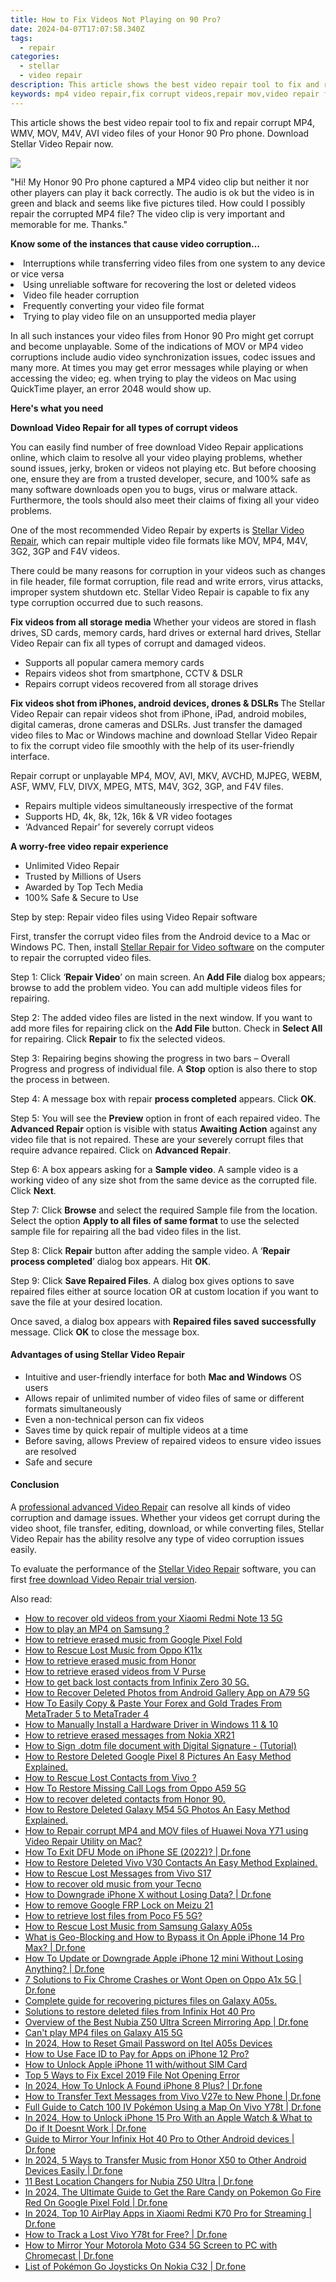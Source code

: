 ```yaml
---
title: How to Fix Videos Not Playing on 90 Pro?
date: 2024-04-07T17:07:58.340Z
tags: 
  - repair
categories: 
  - stellar
  - video repair
description: This article shows the best video repair tool to fix and repair corrupt MP4, WMV, MOV, M4V, AVI video files of your Honor 90 Pro phone. Download Stellar Video Repair now.
keywords: mp4 video repair,fix corrupt videos,repair mov,video repair free,free video repair tool,video repair tool for windows
---
```


<div class="atpl-content atpl-for-stellar-video-repair mobile-video-repair">

<div class="atpl-post-description-part-1">
<div class="tpl-content-sub-paragraph-content">  <p>This article shows the best video repair tool to fix and repair corrupt MP4, WMV, MOV, M4V, AVI video files of your Honor 90 Pro phone. Download Stellar Video Repair now.  </p></div>
</div>

<img src="https://img0mobiles.techidaily.com/images/best-assets/devices/honor/honor-90-pro/1.jpg" class="atpl-imgstyle"/>

<div class="atpl-post-description-part-2">
<div class="tpl-content-sub-paragraph-question"><p>"Hi! My Honor 90 Pro phone captured a MP4 video clip but neither it nor other players can play it back correctly. The audio is ok but the video is in green and black and seems like five pictures tiled. How could I possibly repair the corrupted MP4 file? The video clip is very important and memorable for me. Thanks."</p></div><div class="tpl-content-sub-paragraph-content"><p><strong>Know some of the instances that cause video corruption…</strong>  <li>Interruptions while transferring video files from one system to any device or vice versa</li>  <li>Using unreliable software for recovering the lost or deleted videos</li>  <li>Video file header corruption</li>  <li>Frequently converting your video file format</li>  <li>Trying to play video file on an unsupported media player</li></p>In all such instances your video files from Honor 90 Pro might get corrupt and become unplayable. Some of the indications of MOV or MP4 video corruptions include audio video synchronization issues, codec issues and many more. At times you may get error messages while playing or when accessing the video; eg. when trying to play the videos on Mac using QuickTime player, an error 2048 would show up.</div>
</div>

<strong>Here's what you need</strong>
<div class="tpl-content-sub-paragraph-content">

<strong>Download Video Repair for all types of corrupt videos</strong>
<p>
You can easily find number of free download Video Repair applications online, which claim to resolve all your video playing problems, whether sound issues, jerky, broken or videos not playing etc. But before choosing one, ensure they are from a trusted developer, secure, and 100% safe as many software downloads open you to bugs, virus or malware attack. Furthermore, the tools should also meet their claims of fixing all your video problems.

One of the most recommended Video Repair by experts is <a href="https://tools.techidaily.com/stellar-video-repair/" >Stellar Video Repair</a>, which can repair multiple video file formats like MOV, MP4, M4V, 3G2, 3GP and F4V videos.

There could be many reasons for corruption in your videos such as changes in file header, file format corruption, file read and write errors, virus attacks, improper system shutdown etc. Stellar Video Repair is capable to fix any type corruption occurred due to such reasons.

</p>
</div>



<div class="tpl-content-sub-paragraph-content">
<p>
<strong>Fix videos from all storage media</strong>
Whether your videos are stored in flash drives, SD cards, memory cards, hard drives or external hard drives, Stellar Video Repair can fix all types of corrupt and damaged videos.


- Supports all popular camera memory cards
- Repairs videos shot from smartphone, CCTV & DSLR
- Repairs corrupt videos recovered from all storage drives


<strong>Fix videos shot from iPhones, android devices, drones & DSLRs </strong>
The Stellar Video Repair can repair videos shot from iPhone, iPad, android mobiles, digital cameras, drone cameras and DSLRs. Just transfer the damaged video files to Mac or Windows machine and download Stellar Video Repair to fix the corrupt video file smoothly with the help of its user-friendly interface.


Repair corrupt or unplayable MP4, MOV, AVI, MKV, AVCHD, MJPEG, WEBM, ASF, WMV, FLV, DIVX, MPEG, MTS, M4V, 3G2, 3GP, and F4V files.

- Repairs multiple videos simultaneously irrespective of the format
- Supports HD, 4k, 8k, 12k, 16k & VR video footages
- ‘Advanced Repair’ for severely corrupt videos

**A worry-free video repair experience**

- Unlimited Video Repair
- Trusted by Millions of Users
- Awarded by Top Tech Media
- 100% Safe & Secure to Use


</p>
</div>

<div class="atpl-step-part-style">Step by step: Repair video files using Video Repair software</div>

First, transfer the corrupt video files from the Android device to a Mac or Windows PC. Then, install <a href="https://tools.techidaily.com/stellar-video-repair/" >Stellar Repair for Video software</a> on the computer to repair the corrupted video files.

<span class="atpl-stepstyle-a"><span>Step 1: </span></span> Click ‘<strong>Repair Video</strong>’ on main screen. An <strong>Add File</strong> dialog box appears; browse to add the problem video. You can add multiple videos files for repairing.
<img src="https://tools.techidaily.com/images/apps/stellar/stellar-repair-for-video/solutions/common/main-screen.jpg"  alt="" />

<span class="atpl-stepstyle-a"><span>Step 2: </span></span> The added video files are listed in the next window. If you want to add more files for repairing click on the <strong>Add File</strong> button. Check in <strong>Select All</strong> for repairing. Click <strong>Repair</strong> to fix the selected videos.
<img src="https://tools.techidaily.com/images/apps/stellar/stellar-repair-for-video/solutions/common/video-file-listed.jpg"  alt="" />

<span class="atpl-stepstyle-a"><span>Step 3: </span></span> Repairing begins showing the progress in two bars – Overall Progress and progress of individual file. A <strong>Stop</strong> option is also there to stop the process in between.
<img src="https://tools.techidaily.com/images/apps/stellar/stellar-repair-for-video/solutions/common/video-file-fixing.jpg"  alt="" />

<span class="atpl-stepstyle-a"><span>Step 4: </span></span> A message box with repair <strong>process completed</strong> appears. Click <strong>OK</strong>.
<img src="https://tools.techidaily.com/images/apps/stellar/stellar-repair-for-video/solutions/common/repair-process-completed.jpg"  alt="" />

<span class="atpl-stepstyle-a"><span>Step 5: </span></span> You will see the <strong>Preview</strong> option in front of each repaired video. The <strong>Advanced Repair</strong> option is visible with status <strong>Awaiting Action</strong> against any video file that is not repaired. These are your severely corrupt files that require advance repaired. Click on <strong>Advanced Repair</strong>.
<img src="https://tools.techidaily.com/images/apps/stellar/stellar-repair-for-video/solutions/common/advanced-repair-screen.png"  alt="" />

<span class="atpl-stepstyle-a"><span>Step 6: </span></span> A box appears asking for a <strong>Sample video</strong>. A sample video is a working video of any size shot from the same device as the corrupted file. Click <strong>Next</strong>.
<img src="https://tools.techidaily.com/images/apps/stellar/stellar-repair-for-video/solutions/common/sample-video.jpg"  alt="" />

<span class="atpl-stepstyle-a"><span>Step 7: </span></span> Click <strong>Browse</strong> and select the required Sample file from the location. Select the option <strong>Apply to all files of same format</strong> to use the selected sample file for repairing all the bad video files in the list.
<img src="https://tools.techidaily.com/images/apps/stellar/stellar-repair-for-video/solutions/common/add-sample-video.png"  alt="" />

<span class="atpl-stepstyle-a"><span>Step 8: </span></span> Click <strong>Repair</strong> button after adding the sample video. A ‘<strong>Repair process completed</strong>’ dialog box appears. Hit <strong>OK</strong>.
<img src="https://tools.techidaily.com/images/apps/stellar/stellar-repair-for-video/solutions/common/video-file-repaired-success.png"  alt="" />

<span class="atpl-stepstyle-a"><span>Step 9: </span></span> Click <strong>Save Repaired Files</strong>. A dialog box gives options to save repaired files either at source location OR at custom location if you want to save the file at your desired location.
<img src="https://tools.techidaily.com/images/apps/stellar/stellar-repair-for-video/solutions/common/save-repaired-files.jpg"  alt="" />

Once saved, a dialog box appears with <strong>Repaired files saved successfully</strong> message. Click <strong>OK</strong> to close the message box.


<h4>Advantages of using Stellar Video Repair</h4>
<ul>
  <li>Intuitive and user-friendly interface for both <strong>Mac and Windows</strong> OS users</li>
  <li>Allows repair of unlimited number of video files of same or different formats simultaneously</li>
  <li>Even a non-technical person can fix videos</li>
  <li>Saves time by quick repair of multiple videos at a time</li>
  <li>Before saving, allows Preview of repaired videos to ensure video issues are resolved</li>
  <li>Safe and secure</li>
</ul>

<h4>Conclusion</h4>

A <a href="https://tools.techidaily.com/stellar-video-repair/" >professional advanced Video Repair</a> can resolve all kinds of video corruption and damage issues. Whether your videos get corrupt during the video shoot, file transfer, editing, download, or while converting files, Stellar Video Repair has the ability resolve any type of video corruption issues easily.

To evaluate the performance of the <a href="https://tools.techidaily.com/stellar-video-repair/" >Stellar Video Repair</a> software, you can first <a href="https://tools.techidaily.com/stellar-video-repair/" >free download Video Repair trial version</a>.



<ins class="adsbygoogle"
     style="display:block"
     data-ad-client="ca-pub-7571918770474297"
     data-ad-slot="8358498916"
     data-ad-format="auto"
     data-full-width-responsive="true"></ins>
     
</div>
<span class="atpl-alsoreadstyle">Also read:</span>
<div><ul>
<li><a href="https://blog-min.techidaily.com/how-to-recover-old-videos-from-your-xiaomi-redmi-note-13-5g-by-fonelab-android-recover-video/" ><u>How to recover old videos from your Xiaomi Redmi Note 13 5G</u></a></li>
<li><a href="https://blog-min.techidaily.com/how-to-play-an-mp4-on-samsung-by-aiseesoft-video-converter-play-mp4-on-android/" ><u>How to play an MP4 on Samsung ?</u></a></li>
<li><a href="https://blog-min.techidaily.com/how-to-retrieve-erased-music-from-google-pixel-fold-by-fonelab-android-recover-music/" ><u>How to retrieve erased music from Google Pixel Fold</u></a></li>
<li><a href="https://blog-min.techidaily.com/how-to-rescue-lost-music-from-oppo-k11x-by-fonelab-android-recover-music/" ><u>How to Rescue Lost Music from Oppo K11x</u></a></li>
<li><a href="https://blog-min.techidaily.com/how-to-retrieve-erased-music-from-honor-by-fonelab-android-recover-music/" ><u>How to retrieve erased music from Honor</u></a></li>
<li><a href="https://blog-min.techidaily.com/how-to-retrieve-erased-videos-from-v-purse-by-fonelab-android-recover-video/" ><u>How to retrieve erased videos from V Purse</u></a></li>
<li><a href="https://blog-min.techidaily.com/how-to-get-back-lost-contacts-from-infinix-zero-30-5g-by-fonelab-android-recover-contacts/" ><u>How to get back lost contacts from Infinix Zero 30 5G.</u></a></li>
<li><a href="https://blog-min.techidaily.com/how-to-recover-deleted-photos-from-android-gallery-app-on-a79-5g-by-stellar-photo-recovery-android-mobile-photo-recover/" ><u>How to Recover Deleted Photos from Android Gallery App on A79 5G</u></a></li>
<li><a href="https://blog-min.techidaily.com/how-to-easily-copy-and-paste-your-forex-and-gold-trades-from-metatrader-5-to-metatrader-4-by-mt4copier-guide/" ><u>How To Easily Copy & Paste Your Forex and Gold Trades From MetaTrader 5 to MetaTrader 4</u></a></li>
<li><a href="https://blog-min.techidaily.com/how-to-manually-install-a-hardware-driver-in-windows-11-and-10-by-drivereasy-guide/" ><u>How to Manually Install a Hardware Driver in Windows 11 & 10</u></a></li>
<li><a href="https://blog-min.techidaily.com/how-to-retrieve-erased-messages-from-nokia-xr21-by-fonelab-android-recover-messages/" ><u>How to retrieve erased messages from Nokia XR21</u></a></li>
<li><a href="https://blog-min.techidaily.com/how-to-sign-dotm-file-document-with-digital-signature-tutorial-by-ldigisigner-sign-a-word-sign-a-word/" ><u>How to Sign .dotm file document with Digital Signature - (Tutorial)</u></a></li>
<li><a href="https://blog-min.techidaily.com/how-to-restore-deleted-google-pixel-8-pictures-an-easy-method-explained-by-fonelab-android-recover-pictures/" ><u>How to Restore Deleted Google Pixel 8 Pictures  An Easy Method Explained.</u></a></li>
<li><a href="https://blog-min.techidaily.com/how-to-rescue-lost-contacts-from-vivo-by-fonelab-android-recover-contacts/" ><u>How to Rescue Lost Contacts from Vivo ?</u></a></li>
<li><a href="https://blog-min.techidaily.com/how-to-restore-missing-call-logs-from-oppo-a59-5g-by-fonelab-android-recover-call-logs/" ><u>How To  Restore Missing Call Logs from Oppo A59 5G</u></a></li>
<li><a href="https://blog-min.techidaily.com/how-to-recover-deleted-contacts-from-honor-90-by-fonelab-android-recover-contacts/" ><u>How to recover deleted contacts from Honor 90.</u></a></li>
<li><a href="https://blog-min.techidaily.com/how-to-restore-deleted-galaxy-m54-5g-photos-an-easy-method-explained-by-fonelab-android-recover-photos/" ><u>How to Restore Deleted Galaxy M54 5G Photos  An Easy Method Explained.</u></a></li>
<li><a href="https://blog-min.techidaily.com/how-to-repair-corrupt-mp4-and-mov-files-of-huawei-nova-y71-using-video-repair-utility-on-mac-by-stellar-video-repair-mobile-video-repair/" ><u>How to Repair corrupt MP4 and MOV files of Huawei Nova Y71 using Video Repair Utility on Mac?</u></a></li>
<li><a href="https://blog-min.techidaily.com/how-to-exit-dfu-mode-on-iphone-se-2022-drfone-by-drfone-ios-system-repair-ios-system-repair/" ><u>How To Exit DFU Mode on iPhone SE (2022)? | Dr.fone</u></a></li>
<li><a href="https://blog-min.techidaily.com/how-to-restore-deleted-vivo-v30-contacts-an-easy-method-explained-by-fonelab-android-recover-contacts/" ><u>How to Restore Deleted Vivo V30 Contacts  An Easy Method Explained.</u></a></li>
<li><a href="https://blog-min.techidaily.com/how-to-rescue-lost-messages-from-vivo-s17-by-fonelab-android-recover-messages/" ><u>How to Rescue Lost Messages from Vivo S17</u></a></li>
<li><a href="https://blog-min.techidaily.com/how-to-recover-old-music-from-your-tecno-by-fonelab-android-recover-music/" ><u>How to recover old music from your Tecno</u></a></li>
<li><a href="https://blog-min.techidaily.com/how-to-downgrade-iphone-x-without-losing-data-drfone-by-drfone-ios-system-repair-ios-system-repair/" ><u>How to Downgrade iPhone X without Losing Data? | Dr.fone</u></a></li>
<li><a href="https://blog-min.techidaily.com/how-to-remove-google-frp-lock-on-meizu-21-by-drfone-android-unlock-remove-google-frp/" ><u>How to remove Google FRP Lock on Meizu 21</u></a></li>
<li><a href="https://blog-min.techidaily.com/how-to-retrieve-lost-files-from-poco-f5-5g-by-fonelab-android-recover-data/" ><u>How to retrieve lost files from Poco F5 5G?</u></a></li>
<li><a href="https://blog-min.techidaily.com/how-to-rescue-lost-music-from-samsung-galaxy-a05s-by-fonelab-android-recover-music/" ><u>How to Rescue Lost Music from Samsung Galaxy A05s</u></a></li>
<li><a href="https://fake-location.techidaily.com/what-is-geo-blocking-and-how-to-bypass-it-on-apple-iphone-14-pro-max-drfone-by-drfone-virtual-ios/" ><u>What is Geo-Blocking and How to Bypass it On Apple iPhone 14 Pro Max? | Dr.fone</u></a></li>
<li><a href="https://techidaily.com/how-to-update-or-downgrade-apple-iphone-12-mini-without-losing-anything-drfone-by-drfone-ios-system-repair-ios-system-repair/" ><u>How To Update or Downgrade Apple iPhone 12 mini Without Losing Anything? | Dr.fone</u></a></li>
<li><a href="https://howto.techidaily.com/7-solutions-to-fix-chrome-crashes-or-wont-open-on-oppo-a1x-5g-drfone-by-drfone-fix-android-problems-fix-android-problems/" ><u>7 Solutions to Fix Chrome Crashes or Wont Open on Oppo A1x 5G | Dr.fone</u></a></li>
<li><a href="https://phone-solutions.techidaily.com/complete-guide-for-recovering-pictures-files-on-galaxy-a05s-by-fonelab-android-recover-pictures/" ><u>Complete guide for recovering pictures files on Galaxy A05s.</u></a></li>
<li><a href="https://techidaily.com/solutions-to-restore-deleted-files-from-infinix-hot-40-pro-by-fonelab-android-recover-data/" ><u>Solutions to restore deleted files from Infinix Hot 40 Pro</u></a></li>
<li><a href="https://screen-mirror.techidaily.com/overview-of-the-best-nubia-z50-ultra-screen-mirroring-app-drfone-by-drfone-android/" ><u>Overview of the Best Nubia Z50 Ultra Screen Mirroring App | Dr.fone</u></a></li>
<li><a href="https://phone-solutions.techidaily.com/can-t-play-mp4-files-on-galaxy-a15-5g-by-aiseesoft-video-converter-play-mp4-on-android/" ><u>Can't play MP4 files on Galaxy A15 5G</u></a></li>
<li><a href="https://unlock-android.techidaily.com/in-2024-how-to-reset-gmail-password-on-itel-a05s-devices-by-drfone-android/" ><u>In 2024, How to Reset Gmail Password on Itel A05s Devices</u></a></li>
<li><a href="https://review-topics.techidaily.com/how-to-use-face-id-to-pay-for-apps-on-iphone-12-pro-by-drfone-ios-unlock-ios-unlock/" ><u>How to Use Face ID to Pay for Apps on iPhone 12 Pro?</u></a></li>
<li><a href="https://sim-unlock.techidaily.com/how-to-unlock-apple-iphone-11-withwithout-sim-card-by-drfone-ios/" ><u>How to Unlock Apple iPhone 11 with/without SIM Card</u></a></li>
<li><a href="https://techidaily.com/top-5-ways-to-fix-excel-2019-file-not-opening-error-by-stellar-guide/" ><u>Top 5 Ways to Fix Excel 2019 File Not Opening Error</u></a></li>
<li><a href="https://iphone-unlock.techidaily.com/in-2024-how-to-unlock-a-found-iphone-8-plus-drfone-by-drfone-ios/" ><u>In 2024, How To Unlock A Found iPhone 8 Plus? | Dr.fone</u></a></li>
<li><a href="https://android-transfer.techidaily.com/how-to-transfer-text-messages-from-vivo-v27e-to-new-phone-drfone-by-drfone-transfer-from-android-transfer-from-android/" ><u>How to Transfer Text Messages from Vivo V27e to New Phone | Dr.fone</u></a></li>
<li><a href="https://change-location.techidaily.com/full-guide-to-catch-100-iv-pokemon-using-a-map-on-vivo-y78t-drfone-by-drfone-virtual-android/" ><u>Full Guide to Catch 100 IV Pokémon Using a Map On Vivo Y78t | Dr.fone</u></a></li>
<li><a href="https://iphone-unlock.techidaily.com/in-2024-how-to-unlock-iphone-15-pro-with-an-apple-watch-and-what-to-do-if-it-doesnt-work-drfone-by-drfone-ios/" ><u>In 2024, How to Unlock iPhone 15 Pro With an Apple Watch & What to Do if It Doesnt Work | Dr.fone</u></a></li>
<li><a href="https://screen-mirror.techidaily.com/guide-to-mirror-your-infinix-hot-40-pro-to-other-android-devices-drfone-by-drfone-android/" ><u>Guide to Mirror Your Infinix Hot 40 Pro to Other Android devices | Dr.fone</u></a></li>
<li><a href="https://android-transfer.techidaily.com/in-2024-5-ways-to-transfer-music-from-honor-x50-to-other-android-devices-easily-drfone-by-drfone-transfer-from-android-transfer-from-android/" ><u>In 2024, 5 Ways to Transfer Music from Honor X50 to Other Android Devices Easily | Dr.fone</u></a></li>
<li><a href="https://location-fake.techidaily.com/11-best-location-changers-for-nubia-z50-ultra-drfone-by-drfone-virtual-android/" ><u>11 Best Location Changers for Nubia Z50 Ultra | Dr.fone</u></a></li>
<li><a href="https://pokemon-go-android.techidaily.com/in-2024-the-ultimate-guide-to-get-the-rare-candy-on-pokemon-go-fire-red-on-google-pixel-fold-drfone-by-drfone-virtual-android/" ><u>In 2024, The Ultimate Guide to Get the Rare Candy on Pokemon Go Fire Red On Google Pixel Fold | Dr.fone</u></a></li>
<li><a href="https://screen-mirror.techidaily.com/in-2024-top-10-airplay-apps-in-xiaomi-redmi-k70-pro-for-streaming-drfone-by-drfone-android/" ><u>In 2024, Top 10 AirPlay Apps in Xiaomi Redmi K70 Pro for Streaming | Dr.fone</u></a></li>
<li><a href="https://android-location-track.techidaily.com/how-to-track-a-lost-vivo-y78t-for-free-drfone-by-drfone-virtual-android/" ><u>How to Track a Lost Vivo Y78t for Free? | Dr.fone</u></a></li>
<li><a href="https://screen-mirror.techidaily.com/how-to-mirror-your-motorola-moto-g34-5g-screen-to-pc-with-chromecast-drfone-by-drfone-android/" ><u>How to Mirror Your Motorola Moto G34 5G Screen to PC with Chromecast | Dr.fone</u></a></li>
<li><a href="https://android-pokemon-go.techidaily.com/list-of-pokemon-go-joysticks-on-nokia-c32-drfone-by-drfone-virtual-android/" ><u>List of Pokémon Go Joysticks On Nokia C32 | Dr.fone</u></a></li>
</ul></div>
